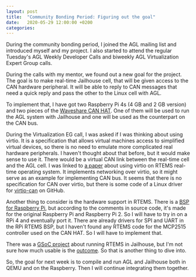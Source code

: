 ```yaml
---
layout: post
title:  "Community Bonding Period: Figuring out the goal"
date:   2020-05-29 12:00:00 +0200
categories: 
---
```

During the community bonding period, I joined the AGL mailing list and introduced myself and my project. I also started to attend the regular Tuesday's AGL Weekly Developer Calls and biweekly AGL Virtualization Expert Group calls.

During the calls with my mentor, we found out a new goal for the project. The goal is to make real-time Jailhouse cell, that will be given access to the CAN hardware peripheral. It will be able to reply to CAN messages that need a quick reply and pass the other to the Linux cell with AGL.

To implement that, I have got two Raspberry Pi 4s (4 GB and 2 GB version) and two pieces of the [Waveshare CAN HAT](https://www.waveshare.com/rs485-can-hat.htm). One of them will be used to run the AGL system with Jailhouse and one will be used as the counterpart on the CAN bus.

During the Virtualization EG call, I was asked if I was thinking about using virtio. It is a specification that allows virtual machines access to simplified virtual devices, so there is no need to emulate more complicated real hardware peripherals. I haven't thought about that before, but it would make sense to use it. There would be a virtual CAN link between the real-time cell and the AGL cell. I was linked to [a paper](https://www.researchgate.net/publication/337760284_Virtio_Front-end_Network_Driver_for_RTEMS_Operating_System) about using virtio on RTEMS real-time operating system. It implements networking over virtio, so it might serve as an example for implementing CAN bus. It seems that there is no specification for CAN over virtio, but there is some code of a Linux driver for [virtio-can](https://github.com/ork/virtio-can) on GitHub.

Another thing to consider is the hardware support in RTEMS. There is a [BSP for Raspberry Pi](https://git.rtems.org/rtems/tree/bsps/arm/raspberrypi), but according to the comments in source code, it's made for the original Raspberry Pi and Raspberry Pi 2. So I will have to try in on a RPi 4 and eventually port it. There are already drivers for SPI and UART in the RPi RTEMS BSP, but I haven't found any RTEMS code for the MCP2515 controller used on the CAN HAT. So I will have to implement that.

There was a [GSoC project](https://devel.rtems.org/wiki/GSoC/2016/RTEMS%20improvement%20for%20Jailhouse%20hypervisor) about running RTEMS in Jailhouse, but I'm not sure how much usable is the [outcome](http://wonjunhwang.blogspot.com/2016/08/final-report-of-gsoc-2016-rtems.html). So that is another thing to dive into.

So, the goal for next week is to compile and run AGL and Jailhouse both in QEMU and on the Raspberry. Then I will continue integrating them together.

